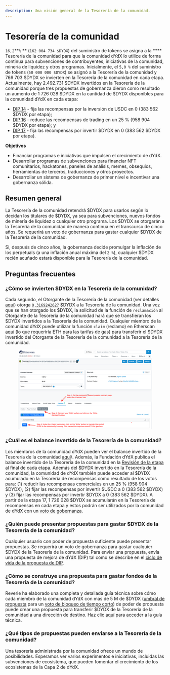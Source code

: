 ```yaml
---
description: Una visión general de la Tesorería de la comunidad.
---
```


# Tesorería de la comunidad

`16,2`**`%` ** (`162 004 734 $DYDX`) del suministro de tokens se asigna a la **** Tesorería de la comunidad para que la comunidad dYdX lo utilice de forma continua para subvenciones de contribuyentes, iniciativas de la comunidad, minería de liquidez y otros programas. Inicialmente, el `5,0 %` del suministro de tokens (`50 000 000 $DYDX`) se asignó a la Tesorería de la comunidad y 766 703 $DYDX se invierten en la Tesorería de la comunidad en cada etapa. Actualmente, hay 2.492.731 $DYDX invertidos en la Tesorería de la comunidad porque tres propuestas de gobernanza dieron como resultado un aumento de 1 726 028 $DYDX en la cantidad de $DYDX disponibles para la comunidad dYdX en cada etapa:

* [DIP 14](https://dydx.community/dashboard/proposal/7) - fija las recompensas por la inversión de USDC en 0 (383 562 $DYDX por etapa);
* [DIP 16](https://dydx.community/dashboard/proposal/8) - reduce las recompensas de trading en un 25 % (958 904 $DYDX por etapa); y
* [DIP 17](https://dydx.community/dashboard/proposal/9) - fija las recompensas por invertir $DYDX en 0 (383 562 $DYDX por etapa).



**Objetivos**

* Financiar programas e iniciativas que impulsen el crecimiento de dYdX.
* Desarrollar programas de subvenciones para financiar NFT comunitarios, hackatones, paneles de análisis, memes, obsequios, herramientas de terceros, traducciones y otros proyectos.
* Desarrollar un sistema de gobernanza de primer nivel e incentivar una gobernanza sólida.

## Resumen general

La Tesorería de la comunidad retendrá $DYDX para usarlos según lo decidan los titulares de $DYDX, ya sea para subvenciones, nuevos fondos de minería de liquidez o cualquier otro programa. Los $DYDX se otorgarán a la Tesorería de la comunidad de manera continua en el transcurso de cinco años. Se requerirá un voto de gobernanza para gastar cualquier $DYDX de la Tesorería de la comunidad.

Si, después de cinco años, la gobernanza decide promulgar la inflación de los perpetuals (a una inflación anual máxima del `2 %`), cualquier $DYDX recién acuñado estará disponible para la Tesorería de la comunidad.

## Preguntas frecuentes

### ¿Cómo se invierten $DYDX en la Tesorería de la comunidad?

Cada segundo, el Otorgante de la Tesorería de la comunidad (ver detalles [aquí](https://docs.dydx.community/dydx-governance/resources/technical-overview#governance-architecture-overview)) otorga [`0,3169242627`](tel:03169242627) $DYDX a la Tesorería de la comunidad. Una vez que se han otorgado los $DYDX, la solicitud de la función de `reclamación` al Otorgante de la Tesorería de la comunidad hará que se transfieran los $DYDX invertidos a la Tesorería de la comunidad. Cualquier miembro de la comunidad dYdX puede utilizar la función `claim` (reclamo) en Etherscan [aquí](https://etherscan.io/address/0x08a90Fe0741B7DeF03fB290cc7B273F1855767D8#writeContract) (lo que requeriría ETH para las tarifas de gas) para transferir el $DYDX invertido del Otorgante de la Tesorería de la comunidad a la Tesorería de la comunidad.

<figure><img src="../.gitbook/assets/claim-function-CT-vester.png" alt=""><figcaption></figcaption></figure>

### ¿Cuál es el balance invertido de la Tesorería de la comunidad?

Los miembros de la comunidad dYdX pueden ver el balance invertido de la Tesorería de la comunidad [aquí](https://dydx.shippooor.xyz/)\\. Además, la Fundación dYdX publica el balance invertido de la Tesorería de la comunidad en la [Revisión de la etapa](https://dydx.foundation/blog) al final de cada etapa. Además del $DYDX invertido en la Tesorería de la comunidad, la comunidad de dYdX también puede acceder al $DYDX acumulado en la Tesorería de recompensas como resultado de los votos para: (1) reducir las recompensas comerciales en un 25 % (958 904 $DYDX), (2) fijar las recompensas por invertir $USDC a 0 (383 562 $DYDX) y (3) fijar las recompensas por invertir $DYDX a 0 (383 562 $DYDX). A partir de la etapa 17, 1 726 028 $DYDX se acumularán en la Tesorería de recompensas en cada etapa y estos podrán ser utilizados por la comunidad de dYdX con un [voto de gobernanza](https://docs.dydx.community/dydx-governance/voting-and-governance/governance-parameters).

### ¿Quién puede presentar propuestas para gastar $DYDX de la Tesorería de la comunidad?

Cualquier usuario con poder de propuesta suficiente puede presentar propuestas. Se requerirá un voto de gobernanza para gastar cualquier $DYDX de la Tesorería de la comunidad. Para enviar una propuesta, envía una propuesta de mejora de dYdX (DIP) tal como se describe en el [ciclo de vida de la propuesta de DIP](../voting-and-governance/dip-proposal-lifecycle.md).

### ¿Cómo se construye una propuesta para gastar fondos de la Tesorería de la comunidad?

Reverie ha elaborado una completa y detallada guía técnica sobre cómo cada miembro de la comunidad dYdX con más de 5 M de $DYDX ([umbral de propuesta](https://docs.dydx.community/dydx-governance/voting-and-governance/governance-parameters#timelock-parameters) para un [voto de bloqueo de tiempo corto](https://docs.dydx.community/dydx-governance/voting-and-governance/governance-process#short-timelock-executor)) de poder de propuesta puede crear una propuesta para transferir $DYDX de la Tesorería de la comunidad a una dirección de destino. Haz clic [aquí](https://app.gitbook.com/o/-MeNgGQU0ucT2xo4s8-T/s/-MeNfSkgj48hU0q8Zbjn/\~/changes/EyisuFjLIyJ7K9RzaTfJ/technical-guide-on-building-a-dydx-community-treasury-spending-proposal) para acceder a la guía técnica.

### ¿Qué tipos de propuestas pueden enviarse a la Tesorería de la comunidad?

Una tesorería administrada por la comunidad ofrece un mundo de posibilidades. Esperamos ver varios experimentos e iniciativas, incluidas las subvenciones de ecosistema, que pueden fomentar el crecimiento de los ecosistemas de la Capa 2 de dYdX.
